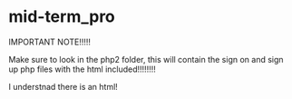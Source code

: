 # mid-term_pro


IMPORTANT NOTE!!!!!

Make sure to look in the php2 folder, this will contain the sign on and sign up php files with the html included!!!!!!!!

I understnad there is an html!
